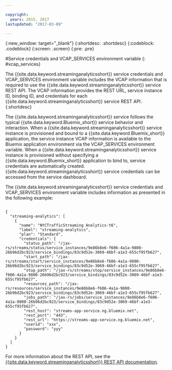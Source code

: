 ```yaml
---

copyright:
  years: 2015, 2017
lastupdated: "2017-03-09"

---
```


<!-- Attribute definitions -->
{:new_window: target="_blank"}
{:shortdesc: .shortdesc}
{:codeblock: .codeblock}
{:screen: .screen}
{:pre: .pre}

#Service credentials and VCAP_SERVICES environment variable
{: #vcap_services}

The {{site.data.keyword.streaminganalyticsshort}} service credentials and VCAP_SERVICES environment variable includes the VCAP information that is required to use the {{site.data.keyword.streaminganalyticsshort}} service REST API. The VCAP information provides the REST URL, service instance ID, binding ID, and credentials for each {{site.data.keyword.streaminganalyticsshort}} service REST API.  
{:shortdesc}


The {{site.data.keyword.streaminganalyticsshort}} service follows the typical {{site.data.keyword.Bluemix_short}} service behavior and interaction. When a {{site.data.keyword.streaminganalyticsshort}} service instance is provisioned and bound to a {{site.data.keyword.Bluemix_short}} application, the service instance VCAP information is available to the Bluemix application environment via the VCAP_SERVICES environment variable. When a {{site.data.keyword.streaminganalyticsshort}} service instance is provisioned without specifying a {{site.data.keyword.Bluemix_short}} application to bind to, service credentials are automatically created. {{site.data.keyword.streaminganalyticsshort}} service credentials can be accessed from the service dashboard.


The {{site.data.keyword.streaminganalyticsshort}} service credentials and VCAP_SERVICES environment variable includes information as presented in the following example:

<pre><code>
{
  "streaming-analytics": [
    {
      "name": "NYCTrafficStreaming Analytics-t6",
      "label": "streaming-analytics",
      "plan": "Standard",
      "credentials": {
        "status_path": "/jax-rs/streams/status/service_instances/9e86b8e6-f606-4a1a-9800-26b96d2bc923/service_bindings/83c9d52e-3069-46bf-a1e3-655cf95fb627",
        "start_path": "/jax-rs/streams/start/service_instances/9e86b8e6-f606-4a1a-9800-26b96d2bc923/service_bindings/83c9d52e-3069-46bf-a1e3-655cf95fb627",
        "stop_path": "/jax-rs/streams/stop/service_instances/9e86b8e6-f606-4a1a-9800-26b96d2bc923/service_bindings/83c9d52e-3069-46bf-a1e3-655cf95fb627",
        "resources_path": "/jax-rs/resources/service_instances/9e86b8e6-f606-4a1a-9800-26b96d2bc923/service_bindings/83c9d52e-3069-46bf-a1e3-655cf95fb627",
        "jobs_path": "/jax-rs/jobs/service_instances/9e86b8e6-f606-4a1a-9800-26b96d2bc923/service_bindings/83c9d52e-3069-46bf-a1e3-655cf95fb627",
        "rest_host": "streams-app-service.ng.bluemix.net",
        "rest_port": "443",
        "rest_url": "https://streams-app-service.ng.bluemix.net",
        "userid": "xxx",
        "password": "yyy"
      }
    }
  ]
}	  
</code></pre>

For more information about the REST API, see the  [{{site.data.keyword.streaminganalyticsshort}} REST API documentation](https://console.ng.bluemix.net/apidocs/220).
